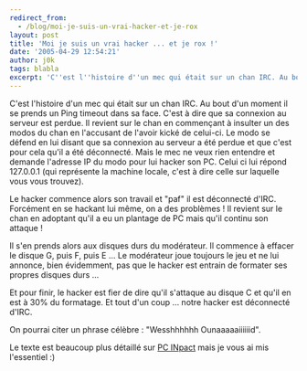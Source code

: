 ```yaml
---
redirect_from:
  - /blog/moi-je-suis-un-vrai-hacker-et-je-rox
layout: post
title: 'Moi je suis un vrai hacker ... et je rox !'
date: '2005-04-29 12:54:21'
author: j0k
tags: blabla
excerpt: 'C''est l''histoire d''un mec qui était sur un chan IRC. Au bout d''un moment il se prends un Ping timeout dans sa face. C''est à dire que sa connexion au serveur est perdue.   Il revient sur le chan en commençant à insulter un des modos du chan en l''accusant de l''avoir kické de celui-ci. Le modo se défend en lui disant que sa connexion au serveur a été perdue et que c''est      ...'
---
```


C'est l'histoire d'un mec qui était sur un chan IRC. Au bout d'un moment il se prends un Ping timeout dans sa face. C'est à dire que sa connexion au serveur est perdue.   Il revient sur le chan en commençant à insulter un des modos du chan en l'accusant de l'avoir kické de celui-ci. Le modo se défend en lui disant que sa connexion au serveur a été perdue et que c'est pour cela qu'il a été déconnecté. Mais le mec ne veux rien entendre et demande l'adresse IP du modo pour lui hacker son PC.   Celui ci lui répond 127.0.0.1 (qui représente la machine locale, c'est à dire celle sur laquelle vous vous trouvez).

Le hacker commence alors son travail et "paf" il est déconnecté d'IRC. Forcément en se hackant lui même, on a des problèmes !   Il revient sur le chan en adoptant qu'il a eu un plantage de PC mais qu'il continu son attaque !

Il s'en prends alors aux disques durs du modérateur. Il commence à effacer le disque G, puis F, puis E ... Le modérateur joue toujours le jeu et ne lui annonce, bien évidemment, pas que le hacker est entrain de formater ses propres disques durs ...

Et pour finir, le hacker est fier de dire qu'il s'attaque au disque C et qu'il en est à 30% du formatage. Et tout d'un coup ... notre hacker est déconnecté d'IRC.

On pourrai citer un phrase célèbre : "Wesshhhhhh Ounaaaaaiiiiiid".

Le texte est beaucoup plus détaillé sur [PC INpact](http://www.pcinpact.com/actu/news/Les_bonheurs_du_web_hacker_vaillant_rien_dimpossib.htm) mais je vous ai mis l'essentiel :)
